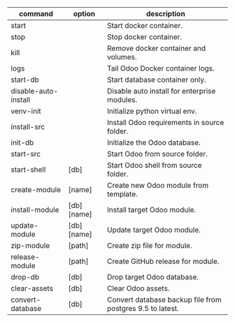 command|option|description
-|-|-
start| |Start docker container.
stop| |Stop docker container.
kill| |Remove docker container and volumes.
logs| |Tail Odoo Docker container logs.
start-db| |Start database container only.
disable-auto-install| |Disable auto install for enterprise modules.
venv-init| |Initialize python virtual env.
install-src| |Install Odoo requirements in source folder.
init-db| |Initialize the Odoo database.
start-src| |Start Odoo from source folder.
start-shell|[db]|Start Odoo shell from source folder.
create-module|[name]|Create new Odoo module from template.
install-module|[db] [name]|Install target Odoo module.
update-module|[db] [name]|Update target Odoo module.
zip-module|[path]|Create zip file for module.
release-module|[path]|Create GitHub release for module.
drop-db|[db]|Drop target Odoo database.
clear-assets|[db]|Clear Odoo assets.
convert-database|[db]|Convert database backup file from postgres 9.5 to latest.
